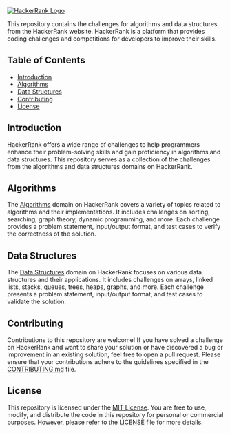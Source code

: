 [![HackerRank Logo](https://blog.hackerrank.com/wp-content/uploads/2017/04/logo_HRwordmark2700x670_2-1.png)](https://www.hackerrank.com/)

This repository contains the challenges for algorithms and data structures from the HackerRank website. HackerRank is a platform that provides coding challenges and competitions for developers to improve their skills.

## Table of Contents

- [Introduction](#introduction)
- [Algorithms](#algorithms)
- [Data Structures](#data-structures)
- [Contributing](#contributing)
- [License](#license)

## Introduction

HackerRank offers a wide range of challenges to help programmers enhance their problem-solving skills and gain proficiency in algorithms and data structures. This repository serves as a collection of the challenges from the algorithms and data structures domains on HackerRank.

## Algorithms

The [Algorithms](https://www.hackerrank.com/domains/algorithms) domain on HackerRank covers a variety of topics related to algorithms and their implementations. It includes challenges on sorting, searching, graph theory, dynamic programming, and more. Each challenge provides a problem statement, input/output format, and test cases to verify the correctness of the solution.

## Data Structures

The [Data Structures](https://www.hackerrank.com/domains/data-structures) domain on HackerRank focuses on various data structures and their applications. It includes challenges on arrays, linked lists, stacks, queues, trees, heaps, graphs, and more. Each challenge presents a problem statement, input/output format, and test cases to validate the solution.

## Contributing

Contributions to this repository are welcome! If you have solved a challenge on HackerRank and want to share your solution or have discovered a bug or improvement in an existing solution, feel free to open a pull request. Please ensure that your contributions adhere to the guidelines specified in the [CONTRIBUTING.md](CONTRIBUTING.md) file.

## License

This repository is licensed under the [MIT License](LICENSE). You are free to use, modify, and distribute the code in this repository for personal or commercial purposes. However, please refer to the [LICENSE](LICENSE) file for more details.

